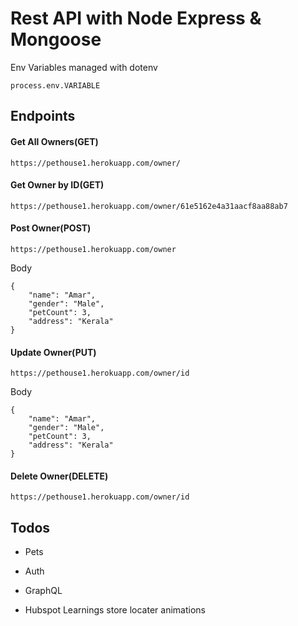 # Rest API with Node Express & Mongoose 

Env Variables managed with dotenv

```
process.env.VARIABLE 
```

## Endpoints

#### Get All Owners(GET)
`https://pethouse1.herokuapp.com/owner/` 

#### Get Owner by ID(GET)
`https://pethouse1.herokuapp.com/owner/61e5162e4a31aacf8aa88ab7` 

#### Post Owner(POST)
`https://pethouse1.herokuapp.com/owner`

Body
```
{
    "name": "Amar",
    "gender": "Male",
    "petCount": 3,
    "address": "Kerala"
}
``` 

#### Update Owner(PUT)
`https://pethouse1.herokuapp.com/owner/id`

Body
```
{
    "name": "Amar",
    "gender": "Male",
    "petCount": 3,
    "address": "Kerala"
}
``` 

#### Delete Owner(DELETE)
`https://pethouse1.herokuapp.com/owner/id`


## Todos

- Pets 
- Auth
- GraphQL

- Hubspot Learnings 
store locater 
animations 